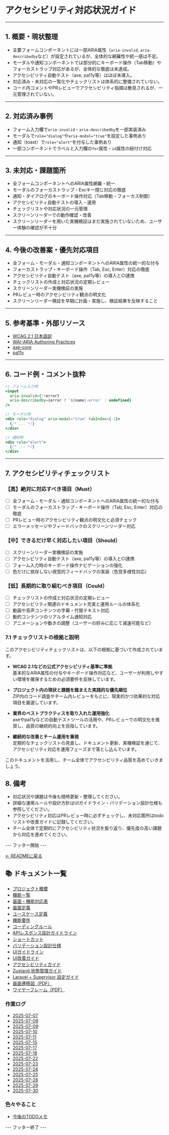 # アクセシビリティ対応状況ガイド

---

## 1. 概要・現状整理

- 主要フォームコンポーネントには一部ARIA属性（`aria-invalid`, `aria-describedby`など）が設定されているが、全体的な網羅性や統一感は不足。
- モーダルや通知コンポーネントでは部分的にキーボード操作（Tab移動）やフォーカストラップ対応があるが、全体的な徹底は未達成。
- アクセシビリティ自動テスト（axe, pa11y等）はほぼ未導入。
- 対応済み・未対応の一覧化やチェックリストは体系的に整備されていない。
- コード内コメントやPRレビューでアクセシビリティ指摘は散見されるが、一元管理されていない。

---

## 2. 対応済み事例

- フォーム入力欄で`aria-invalid`・`aria-describedby`を一部実装済み
- モーダルで`role="dialog"`や`aria-modal="true"`を設定した事例あり
- 通知（toast）で`role="alert"`を付与した事例あり
- 一部コンポーネントでラベルと入力欄の`for`属性・`id`属性の紐付け対応

---

## 3. 未対応・課題箇所

- 全フォームコンポーネントへのARIA属性網羅・統一
- モーダルのフォーカストラップ・Escキー閉じ対応の徹底
- 通知・ダイアログのキーボード操作対応（Tab移動・フォーカス制御）
- アクセシビリティ自動テストの導入・運用
- チェックリストや対応状況の一元管理
- スクリーンリーダーでの動作確認・改善
- スクリーンリーダーを用いた実機検証はまだ実施されていないため、ユーザー体験の確認が不十分

---

## 4. 今後の改善案・優先対応項目

- 全フォーム・モーダル・通知コンポーネントへのARIA属性の統一的な付与
- フォーカストラップ・キーボード操作（Tab, Esc, Enter）対応の徹底
- アクセシビリティ自動テスト（axe, pa11y等）の導入とCI連携
- チェックリストの作成と対応状況の定期レビュー
- スクリーンリーダー実機検証の実施
- PRレビュー時のアクセシビリティ観点の明文化
- スクリーンリーダー検証を早期に計画・実施し、検証結果を反映すること

---

## 5. 参考基準・外部リソース

- [WCAG 2.1 日本語訳](https://waic.jp/guideline/)
- [WAI-ARIA Authoring Practices](https://www.w3.org/WAI/ARIA/apg/)
- [axe-core](https://github.com/dequelabs/axe-core)
- [pa11y](https://github.com/pa11y/pa11y)

---

## 6. コード例・コメント抜粋

```jsx
// フォーム入力例
<input
  aria-invalid={!!error}
  aria-describedby={error ? `${name}-error` : undefined}
/>

// モーダル例
<div role="dialog" aria-modal="true" tabIndex={-1}>
  {/* ... */}
</div>

// 通知例
<div role="alert">
  {/* ... */}
</div>
```

---

## 7. アクセシビリティチェックリスト

### 【高】絶対に対応すべき項目（Must）

- [ ] 全フォーム・モーダル・通知コンポーネントへのARIA属性の統一的な付与
- [ ] モーダルのフォーカストラップ・キーボード操作（Tab, Esc, Enter）対応の徹底
- [ ] PRレビュー時のアクセシビリティ観点の明文化と必須チェック
- [ ] エラーメッセージやフィードバックのスクリーンリーダー対応

### 【中】できるだけ早く対応したい項目（Should）

- [ ] スクリーンリーダー実機検証の実施
- [ ] アクセシビリティ自動テスト（axe, pa11y等）の導入とCI連携
- [ ] フォーム入力時のキーボード操作ナビゲーションの強化
- [ ] 色だけに依存しない視覚的フィードバックの実装（色覚多様性対応）

### 【低】長期的に取り組むべき項目（Could）

- [ ] チェックリストの作成と対応状況の定期レビュー
- [ ] アクセシビリティ関連のドキュメント充実と運用ルールの体系化
- [ ] 動画や音声コンテンツの字幕・代替テキスト対応
- [ ] 動的コンテンツのリアルタイム通知対応
- [ ] アニメーションや動きの調整（ユーザーの好みに応じて減速可能など）

### 7.1 チェックリストの根拠と説明

このアクセシビリティチェックリストは、以下の根拠に基づいて作成されています。

- **WCAG 2.1などの公式アクセシビリティ基準に準拠**  
  基本的なARIA属性の付与やキーボード操作対応など、ユーザーが利用しやすい環境を確保するための必須要件を反映しています。

- **プロジェクト内の現状と課題を踏まえた実践的な優先順位**  
  ZIP内のコード調査やチーム内レビューをもとに、現実的かつ効果的な対応項目を厳選しています。

- **業界のベストプラクティスを取り入れた運用強化**  
  axeやpa11yなどの自動テストツールの活用や、PRレビューでの明文化を推奨し、品質の継続的向上を目指しています。

- **継続的な改善とチーム運用を重視**  
  定期的なチェックリストの見直し、ドキュメント更新、実機検証を通じて、アクセシビリティ対応を運用フェーズまで落とし込んでいます。

このドキュメントを活用し、チーム全体でアクセシビリティ品質を高めていきましょう。

## 8. 備考

- 対応状況や課題は今後も随時更新・整理してください。
- 詳細な運用ルールや設計方針はUIガイドライン・バリデーション設計仕様も参照してください。
- アクセシビリティ対応はPRレビュー時に必ずチェックし、未対応箇所はtodoリストや改善ガイドに記録してください。
- チーム全体で定期的にアクセシビリティ状況を振り返り、優先度の高い課題から対応を進めてください。

--- フッター開始 ---

[← READMEに戻る](../README.md)

## 📚 ドキュメント一覧

- [プロジェクト概要](project-overview.md)
- [機能一覧](features.md)
- [画面・機能対応表](function_screen_map.md)
- [画面定義](screens.md)
- [ユースケース定義](usecase_reserve.md)
- [機能要件](functional_requirements.md)
- [コーディングルール](coding-rules.md)
- [APIレスポンス設計ガイドライン](api_response.md)
- [ショートカット](shortcuts.md)
- [バリデーション設計仕様](validation_spec.md)
- [UIガイドライン](ui_guideline.md)
- [UI改善ガイド](ui_improvement_guide.md)
- [アクセシビリティガイド](accessibility_guide.md) 
- [Zustand 状態管理ガイド](zustand_guide.md)
- [Laravel + Supervisor 設定ガイド](supervisor.md)
- [画面遷移図（PDF）](画面遷移図.pdf)
- [ワイヤーフレーム（PDF）](ワイヤーフレーム.pdf)

### 作業ログ
- [2025-07-07](logs/2025-07-07.md)
- [2025-07-08](logs/2025-07-08.md)
- [2025-07-09](logs/2025-07-09.md)
- [2025-07-10](logs/2025-07-10.md)
- [2025-07-11](logs/2025-07-11.md)
- [2025-07-15](logs/2025-07-15.md)
- [2025-07-17](logs/2025-07-17.md)
- [2025-07-18](logs/2025-07-18.md)
- [2025-07-22](logs/2025-07-22.md)
- [2025-07-23](logs/2025-07-23.md)
- [2025-07-24](logs/2025-07-24.md)
- [2025-07-25](logs/2025-07-25.md)
- [2025-07-28](logs/2025-07-28.md)
- [2025-07-29](logs/2025-07-29.md)
- [2025-07-30](logs/2025-07-30.md)

### 色々やること
- [今後のTODOメモ](todo.md)

--- フッター終了 ---

